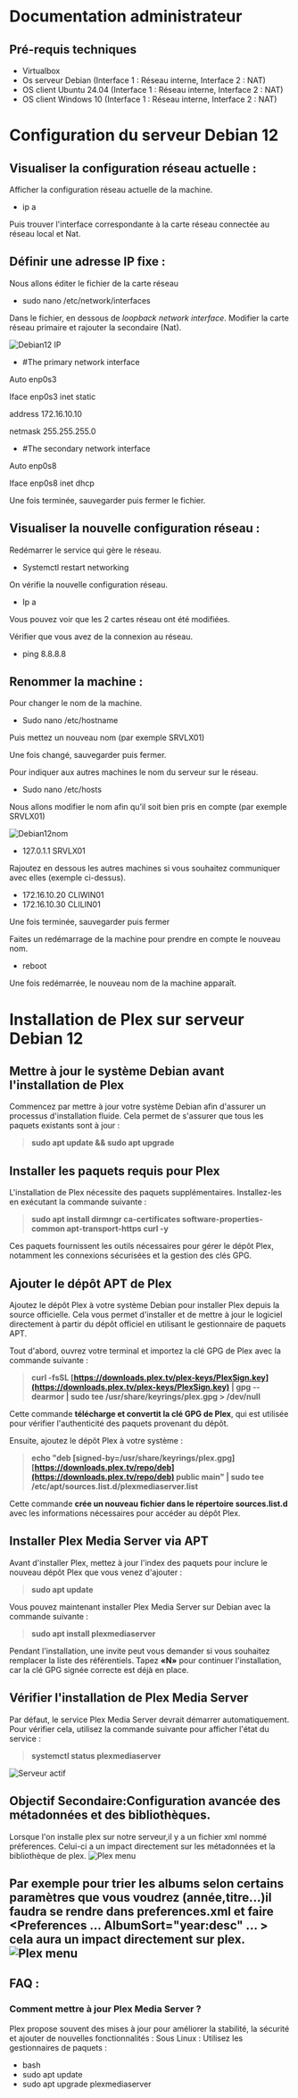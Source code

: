 # Documentation administrateur

## Pré-requis techniques
- Virtualbox
- Os serveur Debian (Interface 1 : Réseau interne, Interface 2 : NAT)
- OS client Ubuntu 24.04 (Interface 1 : Réseau interne, Interface 2 : NAT)
- OS client Windows 10 (Interface 1 : Réseau interne, Interface 2 : NAT)

# Configuration du serveur Debian 12

## Visualiser la configuration réseau actuelle :

Afficher la configuration réseau actuelle de la machine.
- ip a
  
Puis trouver l'interface correspondante à la carte réseau connectée au réseau local et Nat. 

## Définir une adresse IP fixe :
Nous allons éditer le fichier de la carte réseau
- sudo nano /etc/network/interfaces
  
Dans le fichier, en dessous de  *loopback network interface*. Modifier la carte réseau primaire et rajouter la secondaire (Nat).

![Debian12 IP](IMAGES/Image1Debian12.png)

- #The primary network interface

Auto enp0s3

Iface enp0s3 inet static
	
 address 172.16.10.10
	
 netmask 255.255.255.0

- #The secondary network interface

Auto enp0s8

Iface enp0s8 inet dhcp

Une fois terminée, sauvegarder puis fermer le fichier.

## Visualiser la nouvelle configuration réseau :

Redémarrer le service qui gère le réseau.
- Systemctl restart networking

On vérifie la nouvelle configuration réseau.
- Ip a
  
Vous pouvez voir que les 2 cartes réseau ont été modifiées.

Vérifier que vous avez de la connexion au réseau.
- ping 8.8.8.8

## Renommer la machine :

Pour changer le nom de la machine.
- Sudo nano /etc/hostname
  
Puis mettez un nouveau nom (par exemple SRVLX01)

Une fois changé, sauvegarder puis fermer.

Pour indiquer aux autres machines le nom du serveur sur le réseau.
- Sudo nano /etc/hosts
  
Nous allons modifier le nom afin qu’il soit bien pris en compte (par exemple SRVLX01)

![Debian12nom](IMAGES/Image2Debian12.png)

- 127.0.1.1	SRVLX01

Rajoutez en dessous les autres machines si vous souhaitez communiquer avec elles (exemple ci-dessus).
- 172.16.10.20	 CLIWIN01
- 172.16.10.30	 CLILIN01
  
Une fois terminée, sauvegarder puis fermer

Faites un redémarrage de la machine pour prendre en compte le nouveau nom.
- reboot
  
Une fois redémarrée, le nouveau nom de la machine apparaît.

# **Installation de Plex sur serveur Debian 12**
 
## **Mettre à jour le système Debian avant l'installation de Plex**
 
Commencez par mettre à jour votre système Debian afin d'assurer un processus d'installation fluide. Cela permet de s'assurer que tous les paquets existants sont à jour :
 
> **sudo apt update && sudo apt upgrade**
 
## **Installer les paquets requis pour Plex**
 
L'installation de Plex nécessite des paquets supplémentaires. Installez-les en exécutant la commande suivante :
 
> **sudo apt install dirmngr ca-certificates software-properties-common apt-transport-https curl -y**
 
Ces paquets fournissent les outils nécessaires pour gérer le dépôt Plex, notamment les connexions sécurisées et la gestion des clés GPG.
 
## **Ajouter le dépôt APT de Plex**
 
Ajoutez le dépôt Plex à votre système Debian pour installer Plex depuis la source officielle. Cela vous permet d'installer et de mettre à jour le logiciel directement à partir du dépôt officiel en utilisant le gestionnaire de paquets APT.
 
Tout d'abord, ouvrez votre terminal et importez la clé GPG de Plex avec la commande suivante :
 
> **curl -fsSL [https://downloads.plex.tv/plex-keys/PlexSign.key](https://downloads.plex.tv/plex-keys/PlexSign.key) | gpg --dearmor | sudo tee /usr/share/keyrings/plex.gpg > /dev/null**
 
Cette commande **télécharge et convertit la clé GPG de Plex**, qui est utilisée pour vérifier l'authenticité des paquets provenant du dépôt.
 
Ensuite, ajoutez le dépôt Plex à votre système :
 
> **echo "deb [signed-by=/usr/share/keyrings/plex.gpg] [https://downloads.plex.tv/repo/deb](https://downloads.plex.tv/repo/deb) public main" | sudo tee /etc/apt/sources.list.d/plexmediaserver.list**
 
Cette commande **crée un nouveau fichier dans le répertoire sources.list.d** avec les informations nécessaires pour accéder au dépôt Plex.
 
## **Installer Plex Media Server via APT**
 
Avant d'installer Plex, mettez à jour l'index des paquets pour inclure le nouveau dépôt Plex que vous venez d'ajouter :
 
> **sudo apt update**
 
Vous pouvez maintenant installer Plex Media Server sur Debian avec la commande suivante :
 
> **sudo apt install plexmediaserver**
 
Pendant l'installation, une invite peut vous demander si vous souhaitez remplacer la liste des référentiels. Tapez **«N»** pour continuer l'installation, car la clé GPG signée correcte est déjà en place.
 
## **Vérifier l'installation de Plex Media Server**
 
Par défaut, le service Plex Media Server devrait démarrer automatiquement. Pour vérifier cela, utilisez la commande suivante pour afficher l'état du service :
 
> **systemctl status plexmediaserver**


![Serveur actif](./IMAGES/serverOk.png)

## **Objectif Secondaire:Configuration avancée des métadonnées et des bibliothèques**.

Lorsque l'on installe plex sur notre serveur,il y a un fichier xml nommé préferences. Celui-ci a un impact directement sur les métadonnées et la bibliothèque de plex.
![Plex menu](IMAGES/IMG_9221.jpeg)

Par exemple pour trier les albums selon certains paramètres que vous voudrez (année,titre...)il faudra se rendre dans preferences.xml et faire  <Preferences ... AlbumSort="year:desc" ... > cela aura un impact directement sur plex.
![Plex menu](IMAGES/IMG_9222.jpeg)
----------


## FAQ :

### Comment mettre à jour Plex Media Server ?
Plex propose souvent des mises à jour pour améliorer la stabilité, la sécurité et ajouter de nouvelles fonctionnalités :
Sous Linux : Utilisez les gestionnaires de paquets :
- bash
- sudo apt update
- sudo apt upgrade plexmediaserver



